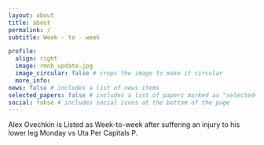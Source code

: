 ```yaml
---
layout: about
title: about
permalink: /
subtitle: Week - to - week

profile:
  align: right
  image: rmnb_update.jpg
  image_circular: false # crops the image to make it circular
  more_info:
news: false # includes a list of news items
selected_papers: false # includes a list of papers marked as "selected={true}"
social: fakse # includes social icons at the bottom of the page
---
```


Alex Ovechkin is Listed as Week-to-week after suffering an injury to his lower leg Monday vs Uta Per Capitals P.

